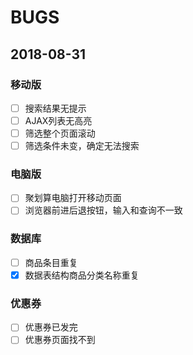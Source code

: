 # BUGS

## 2018-08-31

### 移动版

- [ ] 搜索结果无提示
- [ ] AJAX列表无高亮
- [ ] 筛选整个页面滚动
- [ ] 筛选条件未变，确定无法搜索

### 电脑版

- [ ] 聚划算电脑打开移动页面
- [ ] 浏览器前进后退按钮，输入和查询不一致

### 数据库

- [ ] 商品条目重复
- [x] 数据表结构商品分类名称重复

### 优惠券

- [ ] 优惠券已发完
- [ ] 优惠券页面找不到